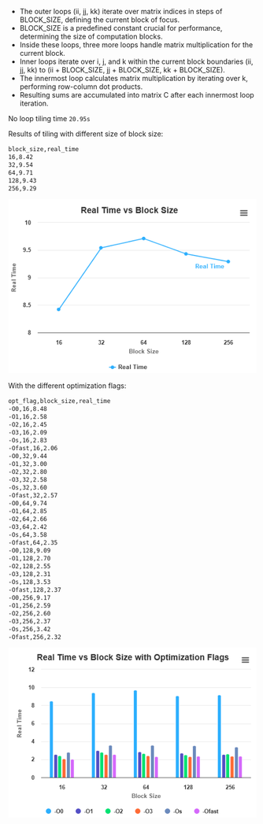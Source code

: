 - The outer loops (ii, jj, kk) iterate over matrix indices in steps of BLOCK_SIZE, defining the current block of focus.
- BLOCK_SIZE is a predefined constant crucial for performance, determining the size of computation blocks.
- Inside these loops, three more loops handle matrix multiplication for the current block.
- Inner loops iterate over i, j, and k within the current block boundaries (ii, jj, kk) to (ii + BLOCK_SIZE, jj + BLOCK_SIZE, kk + BLOCK_SIZE).
- The innermost loop calculates matrix multiplication by iterating over k, performing row-column dot products.
- Resulting sums are accumulated into matrix C after each innermost loop iteration.

No loop tiling time ``20.95s``

Results of tiling with different size of block size:
```
block_size,real_time
16,8.42
32,9.54
64,9.71
128,9.43
256,9.29
```

![alt text](image.png)

With the different optimization flags:
```
opt_flag,block_size,real_time
-O0,16,8.48
-O1,16,2.58
-O2,16,2.45
-O3,16,2.09
-Os,16,2.83
-Ofast,16,2.06
-O0,32,9.44
-O1,32,3.00
-O2,32,2.80
-O3,32,2.58
-Os,32,3.60
-Ofast,32,2.57
-O0,64,9.74
-O1,64,2.85
-O2,64,2.66
-O3,64,2.42
-Os,64,3.58
-Ofast,64,2.35
-O0,128,9.09
-O1,128,2.70
-O2,128,2.55
-O3,128,2.31
-Os,128,3.53
-Ofast,128,2.37
-O0,256,9.17
-O1,256,2.59
-O2,256,2.60
-O3,256,2.37
-Os,256,3.42
-Ofast,256,2.32
```

![alt text](image-1.png)